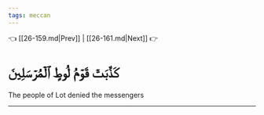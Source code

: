 ```yaml
---
tags: meccan
---
```


👈 [[26-159.md|Prev]] | [[26-161.md|Next]] 👉

# كَذَّبَتۡ قَوۡمُ لُوطٍ ٱلۡمُرۡسَلِينَ

The people of Lot denied the messengers

---

